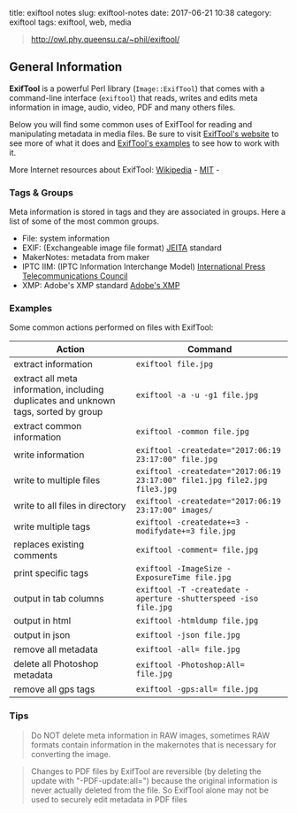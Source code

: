 title: exiftool notes
slug: exiftool-notes
date: 2017-06-21 10:38
category: exiftool
tags: exiftool, web, media

> <http://owl.phy.queensu.ca/~phil/exiftool/>

## General Information

**ExifTool** is a powerful Perl library (`Image::ExifTool`) that comes with a command-line interface (`exiftool`) that reads, writes and edits meta information in image, audio, video, PDF and many others files.

Below you will find some common uses of ExifTool for reading and manipulating metadata in media files.
Be sure to visit [ExifTool's website](http://owl.phy.queensu.ca/~phil/exiftool/) to see more of what it does and [ExifTool's examples](http://owl.phy.queensu.ca/~phil/exiftool/examples.html) to see how to work with it.

More Internet resources about ExifTool: [Wikipedia](https://en.wikipedia.org/wiki/ExifTool) - [MIT](http://web.mit.edu/Graphics/src/Image-ExifTool-6.99/html/ExifTool.html) -

### Tags & Groups

Meta information is stored in tags and they are associated in groups. Here a list of some of the most common groups.

* File: system information
* EXIF: (Exchangeable image file format) [JEITA](http://www.jeita.or.jp/english/) standard
* MakerNotes: metadata from maker
* IPTC IIM: (IPTC Information Interchange Model) [International Press Telecommunications Council](https://iptc.org/)
* XMP: Adobe's XMP standard [Adobe's XMP](https://www.adobe.com/products/xmp.html)

### Examples

Some common actions performed on files with ExifTool:

Action                            | Command
--------------------------------- | -------
extract information | `exiftool file.jpg`
extract all meta information, including duplicates and unknown tags, sorted by group | `exiftool -a -u -g1 file.jpg`
extract common information | `exiftool -common file.jpg`
write information | `exiftool -createdate="2017:06:19 23:17:00" file.jpg`
write to multiple files | `exiftool -createdate="2017:06:19 23:17:00" file1.jpg file2.jpg file3.jpg`
write to all files in directory | `exiftool -createdate="2017:06:19 23:17:00" images/`
write multiple tags | `exiftool -createdate+=3 -modifydate+=3 file.jpg`
replaces existing comments | `exiftool -comment= file.jpg`
print specific tags | `exiftool -ImageSize -ExposureTime file.jpg`
output in tab columns | `exiftool -T -createdate -aperture -shutterspeed -iso file.jpg`
output in html | `exiftool -htmldump file.jpg`
output in json | `exiftool -json file.jpg`
remove all metadata | `exiftool -all= file.jpg`
delete all Photoshop metadata | `exiftool -Photoshop:All= file.jpg`
remove all gps tags | `exiftool -gps:all= file.jpg`

### Tips

> Do NOT delete meta information in RAW images, sometimes RAW formats contain information in the makernotes that is necessary for converting the image.

> Changes to PDF files by ExifTool are reversible (by deleting the update with "-PDF-update:all=") because the original information is never actually deleted from the file.  So ExifTool alone may not be used to securely edit metadata in PDF files
